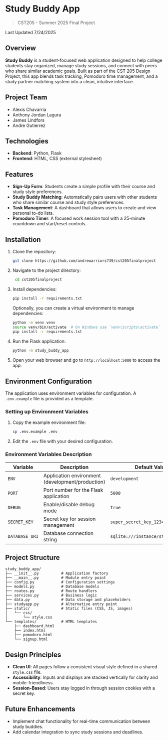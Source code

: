 # Study Buddy App
> CST205 - Summer 2025 Final Project

Last Updated 7/24/2025

## Overview
**Study Buddy** is a student-focused web application designed to help college students stay organized, manage study sessions, and connect with peers who share similar academic goals. Built as part of the CST 205 Design Project, this app blends task tracking, Pomodoro time management, and a study partner matching system into a clean, intuitive interface.

## Project Team
- Alexis Chavarria
- Anthony Jordan Lagura
- James Lindfors
- Andre Gutierrez

## Technologies
- **Backend**: Python, Flask
- **Frontend**: HTML, CSS (external stylesheet)

## Features
- **Sign-Up Form**: Students create a simple profile with their course and study style preferences.
- **Study Buddy Matching**: Automatically pairs users with other students who share similar course and study style preferences.
- **Task Management**: A dashboard that allows users to create and view personal to-do lists.
- **Pomodoro Timer**: A focused work session tool with a 25-minute countdown and start/reset controls.

## Installation
1. Clone the repository:
   ```bash
   git clone https://github.com/andrewarriors739/cst205finalproject 
   ```
2. Navigate to the project directory:
   ```bash
    cd cst205finalproject
    ```
3. Install dependencies:
    ```bash
    pip install -r requirements.txt
    ```
    Optionally, you can create a virtual environment to manage dependencies:
   ```bash
   python -m venv venv
   source venv/bin/activate  # On Windows use `venv\Scripts\activate`
   pip install -r requirements.txt
   ```

4. Run the Flask application:
    ```bash
    python -m study_buddy_app
    ```

5. Open your web browser and go to `http://localhost:5000` to access the app.

## Environment Configuration

The application uses environment variables for configuration. A `.env.example` file is provided as a template.

### Setting up Environment Variables

1. Copy the example environment file:
   ```bash
   cp .env.example .env
   ```

2. Edit the `.env` file with your desired configuration.

### Environment Variables Description

| Variable | Description | Default Value |
|----------|-------------|---------------|
| `ENV` | Application environment (development/production) | `development` |
| `PORT` | Port number for the Flask application | `5000` |
| `DEBUG` | Enable/disable debug mode | `True` |
| `SECRET_KEY` | Secret key for session management | `super_secret_key_12345` |
| `DATABASE_URI` | Database connection string | `sqlite:///instance/studybuddy.db` |

## Project Structure
```
study_buddy_app/
├── __init__.py          # Application factory
├── __main__.py          # Module entry point
├── config.py            # Configuration settings
├── models.py            # Database models
├── routes.py            # Route handlers
├── services.py          # Business logic
├── data.py              # Data storage and placeholders
├── studyapp.py          # Alternative entry point
├── static/              # Static files (CSS, JS, images)
│   └── css/
│       └── style.css
└── templates/           # HTML templates
    ├── dashboard.html
    ├── index.html
    ├── pomodoro.html
    └── signup.html
```

## Design Principles
- **Clean UI**: All pages follow a consistent visual style defined in a shared `style.css` file.
- **Accessibility**: Inputs and displays are stacked vertically for clarity and mobile-friendliness.
- **Session-Based**: Users stay logged in through session cookies with a secret key.

## Future Enhancements
- Implement chat functionality for real-time communication between study buddies.
- Add calendar integration to sync study sessions and deadlines.